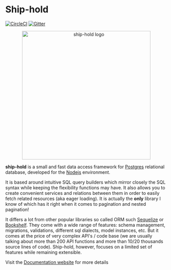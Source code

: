 # Ship-hold

[![CircleCI](https://circleci.com/gh/zorro-del-caribe/ship-hold.svg?style=svg)](https://circleci.com/gh/zorro-del-caribe/ship-hold)
[![Gitter](https://badges.gitter.im/zorro-del-caribe/ship-hold.svg)](https://gitter.im/zorro-del-caribe/ship-hold?utm_source=badge&utm_medium=badge&utm_campaign=pr-badge)

<div align="center">
	<div>
		<img width="400" width="400" src="docs/resources/ship-hold-logo.svg" alt="ship-hold logo">
	</div>
</div>

**ship-hold** is a small and fast data access framework for [Postgres](https://www.postgresql.org) relational database, developed for the
[Nodejs](https://nodejs.org/) environment.

It is based around intuitive SQL query builders which mirror closely the SQL syntax
while keeping the flexibility functions may have.
It also allows you to create convenient services and relations between them in order to easily fetch related resources (aka eager loading).
It is actually the **only** library I know of which has it right when it comes to pagination and nested pagination!

It differs a lot from other popular libraries so called ORM such
[Sequelize](http://docs.sequelizejs.com/) or [Bookshelf](http://bookshelfjs.org/).
They come with a wide range of features:
schema management, migrations, validations, different sql dialects, model instances, etc. But it comes at the price of very complex API's / code base
(we are usually talking about more than 200 API functions and more than 10/20 thousands source lines of code).
Ship-hold, however, focuses on a limited set of features while remaining extensible.

Visit the [Documentation website](https://ship-hold.com) for more details
